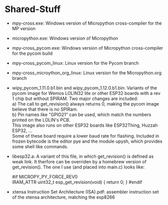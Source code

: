 # Shared-Stuff
- mpy-cross.exe: Windows version of Micropython cross-compiler for the MP version
- micropython.exe: Windows version of Micropython
- mpy-cross_pycom.exe: Windows version of Micropython cross-compiler for the pycom build
- mpy-cross_pycom_linux: Linux version for the Pycom branch
- mpy-cross_microython_org_linux: Linux version for the Micropython.org branch
- wipy_pycom_1.11.0.b1.bin and wipy_pycom_1.12.0.b1.bin: Variants of the pycom image for Wemos LOLIN32 lite or other ESP32 boards with a rev 1 chip but without SPIRAM.
Two major changes are included:  
  a) The call to get_revision() always returns 0, making the pycom image believe that
there is no SPIRam.  
  b) Pin names like "GPIO21" can be used, which match the numbers
printed on the LOLIN's PCB.  
This image also runs on other ESP32 boards like ESP32Thing, Huzzah ESP32, ...   
Some of these board require a lower baud rate for flashing.
Included in frozen bytecode is the editor pye and the module upysh, which provides some shell like commands.
- libesp32.a: A variant of this file, in which get_revision() is defined as weak
link. It therfore can be overriden by a homebrew version of get_revision().
The one I use (and placed into main.c) looks like:  

    #if MICROPY_PY_FORCE_REV0  
    IRAM_ATTR uint32_t esp_get_revision(void)
    {
        return 0;
    }
    #endif

- xtensa Instruction Set Architecture (ISA).pdf: assembler instruction set of the xtensa architecture, matching the esp8266

